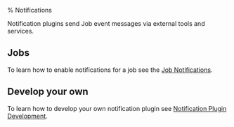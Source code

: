 % Notifications

Notification plugins send Job event messages via external tools and
services. 

## Jobs

To learn how to enable notifications for a job
see the [Job Notifications](../manual/jobs.html#job-notifications).

## Develop your own

To learn how to develop your own notification plugin
see [Notification Plugin Development](developer/notification-plugin-development.html).
